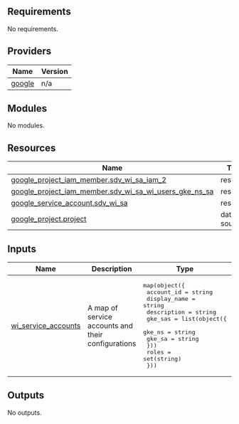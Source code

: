 ## Requirements

No requirements.

## Providers

| Name | Version |
|------|---------|
| <a name="provider_google"></a> [google](#provider\_google) | n/a |

## Modules

No modules.

## Resources

| Name | Type |
|------|------|
| [google_project_iam_member.sdv_wi_sa_iam_2](https://registry.terraform.io/providers/hashicorp/google/latest/docs/resources/project_iam_member) | resource |
| [google_project_iam_member.sdv_wi_sa_wi_users_gke_ns_sa](https://registry.terraform.io/providers/hashicorp/google/latest/docs/resources/project_iam_member) | resource |
| [google_service_account.sdv_wi_sa](https://registry.terraform.io/providers/hashicorp/google/latest/docs/resources/service_account) | resource |
| [google_project.project](https://registry.terraform.io/providers/hashicorp/google/latest/docs/data-sources/project) | data source |

## Inputs

| Name | Description | Type | Default | Required |
|------|-------------|------|---------|:--------:|
| <a name="input_wi_service_accounts"></a> [wi\_service\_accounts](#input\_wi\_service\_accounts) | A map of service accounts and their configurations | <pre>map(object({<br/>    account_id   = string<br/>    display_name = string<br/>    description  = string<br/>    gke_sas = list(object({<br/>      gke_ns = string<br/>      gke_sa = string<br/>    }))<br/>    roles        = set(string)<br/>  }))</pre> | n/a | yes |

## Outputs

No outputs.
